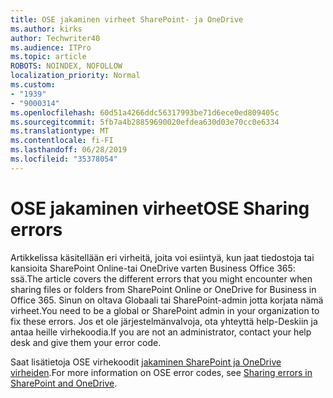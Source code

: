 ```yaml
---
title: OSE jakaminen virheet SharePoint- ja OneDrive
ms.author: kirks
author: Techwriter40
ms.audience: ITPro
ms.topic: article
ROBOTS: NOINDEX, NOFOLLOW
localization_priority: Normal
ms.custom:
- "1939"
- "9000314"
ms.openlocfilehash: 60d51a4266ddc56317993be71d6ece0ed809405c
ms.sourcegitcommit: 5fb7a4b28859690020efdea630d03e70cc0e6334
ms.translationtype: MT
ms.contentlocale: fi-FI
ms.lasthandoff: 06/28/2019
ms.locfileid: "35378054"
---
```

# <a name="ose-sharing-errors"></a><span data-ttu-id="835a6-102">OSE jakaminen virheet</span><span class="sxs-lookup"><span data-stu-id="835a6-102">OSE Sharing errors</span></span>

<span data-ttu-id="835a6-103">Artikkelissa käsitellään eri virheitä, joita voi esiintyä, kun jaat tiedostoja tai kansioita SharePoint Online-tai OneDrive varten Business Office 365: ssä.</span><span class="sxs-lookup"><span data-stu-id="835a6-103">The article covers the different errors that you might encounter when sharing files or folders from SharePoint Online or OneDrive for Business in Office 365.</span></span> <span data-ttu-id="835a6-104">Sinun on oltava Globaali tai SharePoint-admin jotta korjata nämä virheet.</span><span class="sxs-lookup"><span data-stu-id="835a6-104">You need to be a global or SharePoint admin in your organization to fix these errors.</span></span> <span data-ttu-id="835a6-105">Jos et ole järjestelmänvalvoja, ota yhteyttä help-Deskiin ja antaa heille virhekoodia.</span><span class="sxs-lookup"><span data-stu-id="835a6-105">If you are not an administrator, contact your help desk and give them your error code.</span></span>

<span data-ttu-id="835a6-106">Saat lisätietoja OSE virhekoodit [jakaminen SharePoint ja OneDrive virheiden](https://docs.microsoft.com/sharepoint/sharepoint-onedrive-error-message).</span><span class="sxs-lookup"><span data-stu-id="835a6-106">For more information on OSE error codes, see [Sharing errors in SharePoint and OneDrive](https://docs.microsoft.com/sharepoint/sharepoint-onedrive-error-message).</span></span>
